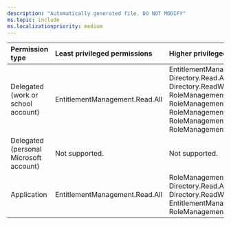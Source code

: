 ```yaml
---
description: "Automatically generated file. DO NOT MODIFY"
ms.topic: include
ms.localizationpriority: medium
---
```


|Permission type|Least privileged permissions|Higher privileged permissions|
|:---|:---|:---|
|Delegated (work or school account)|EntitlementManagement.Read.All|EntitlementManagement.ReadWrite.All, Directory.Read.All, Directory.ReadWrite.All, RoleManagement.Read.All, RoleManagement.Read.Directory, RoleManagement.Read.Exchange, RoleManagement.ReadWrite.Directory, RoleManagement.ReadWrite.Exchange|
|Delegated (personal Microsoft account)|Not supported.|Not supported.|
|Application|EntitlementManagement.Read.All|RoleManagement.ReadWrite.Directory, Directory.Read.All, Directory.ReadWrite.All, EntitlementManagement.ReadWrite.All, RoleManagement.Read.Directory|

